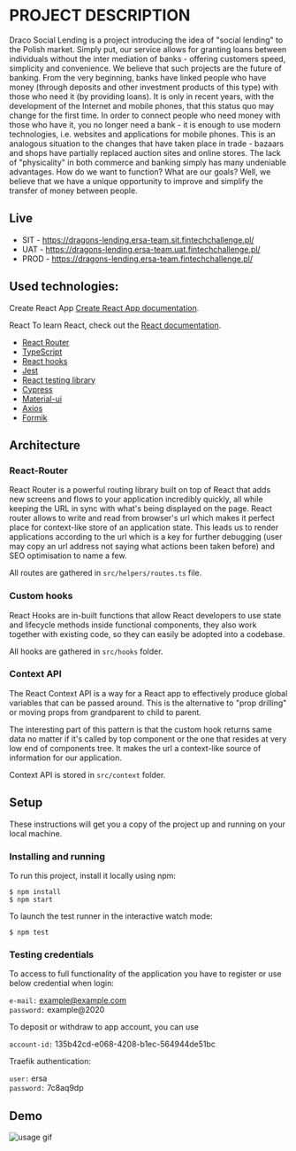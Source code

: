 # PROJECT DESCRIPTION

Draco Social Lending is a project introducing the idea of "social lending" to the Polish market. Simply put, our service allows for granting loans between individuals without the inter mediation of banks - offering customers speed, simplicity and convenience. We believe that such projects are the future of banking. From the very beginning, banks have linked people who have money (through deposits and other investment products of this type) with those who need it (by providing loans). It is only in recent years, with the development of the Internet and mobile phones, that this status quo may change for the first time. In order to connect people who need money with those who have it, you no longer need a bank - it is enough to use modern technologies, i.e. websites and applications for mobile phones. This is an analogous situation to the changes that have taken place in trade - bazaars and shops have partially replaced auction sites and online stores. The lack of "physicality" in both commerce and banking simply has many undeniable advantages. How do we want to function? What are our goals? Well, we believe that we have a unique opportunity to improve and simplify the transfer of money between people.

## Live

-   SIT - https://dragons-lending.ersa-team.sit.fintechchallenge.pl/
-   UAT - https://dragons-lending.ersa-team.uat.fintechchallenge.pl/
-   PROD - https://dragons-lending.ersa-team.fintechchallenge.pl/

## Used technologies:

Create React App
[Create React App documentation](https://facebook.github.io/create-react-app/docs/getting-started).

React
To learn React, check out the [React documentation](https://reactjs.org/).

-   [React Router](https://reactrouter.com/)
-   [TypeScript](https://www.typescriptlang.org/docs/handbook/typescript-in-5-minutes.html)
-   [React hooks](https://reactjs.org/docs/hooks-intro.html)
-   [Jest](https://jestjs.io/docs/en/getting-started.html)
-   [React testing library](https://testing-library.com/docs/react-testing-library/intro)
-   [Cypress](https://www.cypress.io/)
-   [Material-ui](https://material-ui.com/)
-   [Axios](https://github.com/axios/axios)
-   [Formik](https://formik.org/)

## Architecture

### React-Router

React Router is a powerful routing library built on top of React that adds new screens and flows to your application incredibly quickly, all while keeping the URL in sync with what's being displayed on the page.
React router allows to write and read from browser's url which makes it perfect place for context-like store of an application state. This leads us to render applications according to the url which is a key for further debugging (user may copy an url address not saying what actions been taken before) and SEO optimisation to name a few.

All routes are gathered in `src/helpers/routes.ts` file.

### Custom hooks

React Hooks are in-built functions that allow React developers to use state and lifecycle methods inside functional components, they also work together with existing code, so they can easily be adopted into a codebase.

All hooks are gathered in `src/hooks` folder.

### Context API

The React Context API is a way for a React app to effectively produce global variables that can be passed around. This is the alternative to "prop drilling" or moving props from grandparent to child to parent.

The interesting part of this pattern is that the custom hook returns same data no matter if it's called by top component or the one that resides at very low end of components tree. It makes the url a context-like source of information for our application.

Context API is stored in `src/context` folder.

## Setup

These instructions will get you a copy of the project up and running on your local machine.

### Installing and running

To run this project, install it locally using npm:

```
$ npm install
$ npm start
```

To launch the test runner in the interactive watch mode:

```
$ npm test
```

### Testing credentials

To access to full functionality of the application you have to register or use below credential when login:

`e-mail:` example@example.com
<br />
`password:` example@2020

To deposit or withdraw to app account, you can use

`account-id:` 135b42cd-e068-4208-b1ec-564944de51bc

Traefik authentication:

`user:` ersa
<br />
`password:` 7c8aq9dp

## Demo

![usage gif](https://github.com/oskarwoj/FinTech/blob/main/lending-demo.gif?raw=true)
